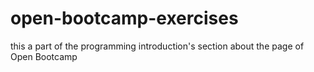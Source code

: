 # open-bootcamp-exercises

this a part of the programming introduction's section about the page of Open Bootcamp
